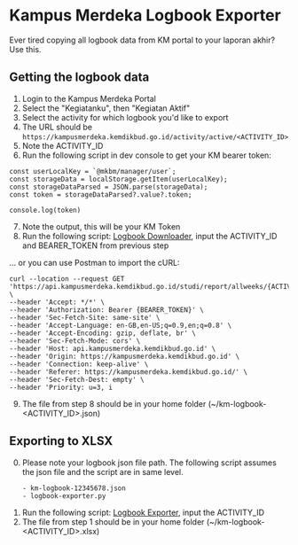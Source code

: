 # Kampus Merdeka Logbook Exporter
Ever tired copying all logbook data from KM portal to your laporan akhir? Use this.

## Getting the logbook data
1. Login to the Kampus Merdeka Portal
2. Select the "Kegiatanku", then "Kegiatan Aktif"
3. Select the activity for which logbook you'd like to export
4. The URL should be `https://kampusmerdeka.kemdikbud.go.id/activity/active/<ACTIVITY_ID>`
5. Note the ACTIVITY_ID
6. Run the following script in dev console to get your KM bearer token:
```
const userLocalKey = `@mkbm/manager/user`;
const storageData = localStorage.getItem(userLocalKey);
const storageDataParsed = JSON.parse(storageData);
const token = storageDataParsed?.value?.token;

console.log(token)
```
7. Note the output, this will be your KM Token
8. Run the following script: [Logbook Downloader](https://github.com/mrandika/km-logbook-exporter/raw/main/logbook-downloader.py), input the ACTIVITY_ID and BEARER_TOKEN from previous step

... or you can use Postman to import the cURL:
```
curl --location --request GET 'https://api.kampusmerdeka.kemdikbud.go.id/studi/report/allweeks/{ACTIVITY_ID}' \
--header 'Accept: */*' \
--header 'Authorization: Bearer {BEARER_TOKEN}' \
--header 'Sec-Fetch-Site: same-site' \
--header 'Accept-Language: en-GB,en-US;q=0.9,en;q=0.8' \
--header 'Accept-Encoding: gzip, deflate, br' \
--header 'Sec-Fetch-Mode: cors' \
--header 'Host: api.kampusmerdeka.kemdikbud.go.id' \
--header 'Origin: https://kampusmerdeka.kemdikbud.go.id' \
--header 'Connection: keep-alive' \
--header 'Referer: https://kampusmerdeka.kemdikbud.go.id/' \
--header 'Sec-Fetch-Dest: empty' \
--header 'Priority: u=3, i
```
9. The file from step 8 should be in your home folder (~/km-logbook-<ACTIVITY_ID>.json)

## Exporting to XLSX
0. Please note your logbook json file path. The following script assumes the json file and the script are in same level.
   ```
   - km-logbook-12345678.json
   - logbook-exporter.py
   ```
1. Run the following script: [Logbook Exporter](https://github.com/mrandika/km-logbook-exporter/raw/main/logbook-exporter.py), input the ACTIVITY_ID
2. The file from step 1 should be in your home folder (~/km-logbook-<ACTIVITY_ID>.xlsx)
